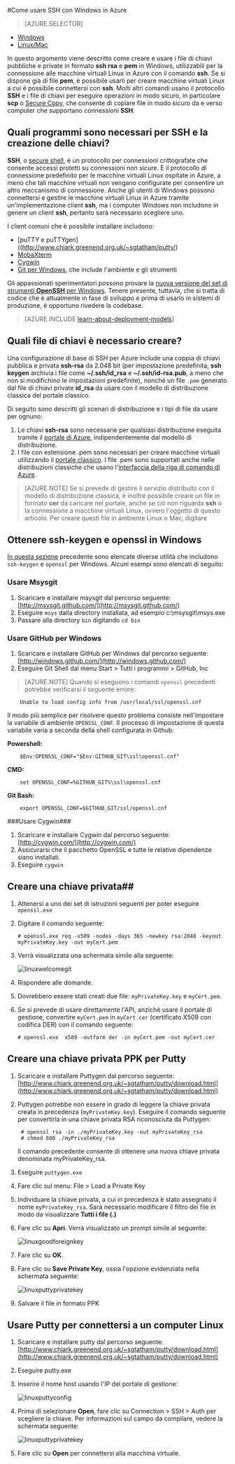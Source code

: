 <properties 
	pageTitle="Usare SSH in Windows per connettersi a macchine virtuali Linux | Microsoft Azure" 
description="Informazioni su come generare e usare chiavi SSH in un computer Windows per connettersi a una macchina virtuale Linux in Azure." 
	services="virtual-machines-linux" 
	documentationCenter="" 
	authors="squillace" 
	manager="timlt" 
	editor=""
	tags="azure-service-management,azure-resource-manager" />

<tags 
	ms.service="virtual-machines-linux" 
	ms.workload="infrastructure-services" 
	ms.tgt_pltfrm="vm-linux" 
	ms.devlang="na" 
	ms.topic="article" 
	ms.date="01/04/2016" 
	ms.author="rasquill"/>

#Come usare SSH con Windows in Azure

> [AZURE.SELECTOR]
- [Windows](virtual-machines-linux-ssh-from-windows.md)
- [Linux/Mac](virtual-machines-linux-ssh-from-linux.md)

In questo argomento viene descritto come creare e usare i file di chiavi pubbliche e private in formato **ssh rsa** e **pem** in Windows, utilizzabili per la connessione alle macchine virtuali Linux in Azure con il comando **ssh**. Se si dispone già di file **pem**, è possibile usarli per creare macchine virtuali Linux a cui è possibile connettersi con **ssh**. Molti altri comandi usano il protocollo **SSH** e i file di chiavi per eseguire operazioni in modo sicuro, in particolare **scp** o [Secure Copy](https://en.wikipedia.org/wiki/Secure_copy), che consente di copiare file in modo sicuro da e verso computer che supportano connessioni **SSH**.


## Quali programmi sono necessari per SSH e la creazione delle chiavi?

**SSH**, o [secure shell](https://en.wikipedia.org/wiki/Secure_Shell), è un protocollo per connessioni crittografate che consente accessi protetti su connessioni non sicure. È il protocollo di connessione predefinito per le macchine virtuali Linux ospitate in Azure, a meno che tali macchine virtuali non vengano configurate per consentire un altro meccanismo di connessione. Anche gli utenti di Windows possono connettersi e gestire le macchine virtuali Linux in Azure tramite un'implementazione client **ssh**, ma i computer Windows non includono in genere un client **ssh**, pertanto sarà necessario scegliere uno.

I client comuni che è possibile installare includono:

- [puTTY e puTTYgen]((http://www.chiark.greenend.org.uk/~sgtatham/putty/)
- [MobaXterm](http://mobaxterm.mobatek.net/)
- [Cygwin](https://cygwin.com/)
- [Git per Windows](https://git-for-windows.github.io/), che include l'ambiente e gli strumenti

Gli appassionati sperimentatori possono provare la [nuova versione del set di strumenti **OpenSSH** per Windows](http://blogs.msdn.com/b/powershell/archive/2015/10/19/openssh-for-windows-update.aspx). Tenere presente, tuttavia, che si tratta di codice che è attualmente in fase di sviluppo e prima di usarlo in sistemi di produzione, è opportuno rivedere la codebase.

> [AZURE.INCLUDE [learn-about-deployment-models](../../includes/learn-about-deployment-models-both-include.md)]

## Quali file di chiavi è necessario creare?

Una configurazione di base di SSH per Azure include una coppia di chiavi pubblica e privata **ssh-rsa** da 2.048 bit (per impostazione predefinita, **ssh keygen** archivia i file come **~/.ssh/id\_rsa** e **~/.ssh/id-rsa.pub**, a meno che non si modifichino le impostazioni predefinite), nonché un file `.pem` generato dal file di chiavi private **id\_rsa** da usare con il modello di distribuzione classica del portale classico.

Di seguito sono descritti gli scenari di distribuzione e i tipi di file da usare per ognuno:

1. Le chiavi **ssh-rsa** sono necessarie per qualsiasi distribuzione eseguita tramite il [portale di Azure](https://portal.azure.com), indipendentemente dal modello di distribuzione.
2. I file con estensione .pem sono necessari per creare macchine virtuali utilizzando il [portale classico](https://manage.windowsazure.com). I file .pem sono supportati anche nelle distribuzioni classiche che usano l'[interfaccia della riga di comando di Azure](../xplat-cli-install.md).

> [AZURE.NOTE] Se si prevede di gestire il servizio distribuito con il modello di distribuzione classica, è inoltre possibile creare un file in formato **cer** da caricare nel portale, anche se ciò non riguarda **ssh** o la connessione a macchine virtuali Linux, ovvero l'oggetto di questo articolo. Per creare questi file in ambiente Linux o Mac, digitare

## Ottenere ssh-keygen e openssl in Windows ##

[In questa sezione](#What-SSH-and-key-creation-programs-do-you-need) precedente sono elencate diverse utilità che includono `ssh-keygen` e `openssl` per Windows. Alcuni esempi sono elencati di seguito:

### Usare Msysgit ###

1.	Scaricare e installare msysgit dal percorso seguente: [http://msysgit.github.com/](http://msysgit.github.com/)
2.	Eseguire `msys` dalla directory installata, ad esempio c:\\msysgit\\msys.exe
3.	Passare alla directory `bin` digitando `cd bin`


### Usare GitHub per Windows ###

1.	Scaricare e installare GitHub per Windows dal percorso seguente: [http://windows.github.com/](http://windows.github.com/)
2.	Eseguire Git Shell dal menu Start > Tutti i programmi > GitHub, Inc

> [AZURE.NOTE] Quando si eseguono i comandi `openssl` precedenti potrebbe verificarsi il seguente errore:

        Unable to load config info from /usr/local/ssl/openssl.cnf

Il modo più semplice per risolvere questo problema consiste nell'impostare la variabile di ambiente `OPENSSL_CONF`. Il processo di impostazione di questa variabile varia a seconda della shell configurata in Github:

**Powershell:**

        $Env:OPENSSL_CONF="$Env:GITHUB_GIT\ssl\openssl.cnf"

**CMD:**

        set OPENSSL_CONF=%GITHUB_GIT%\ssl\openssl.cnf

**Git Bash:**

        export OPENSSL_CONF=$GITHUB_GIT/ssl/openssl.cnf
	

###Usare Cygwin###

1.	Scaricare e installare Cygwin dal percorso seguente: [http://cygwin.com/](http://cygwin.com/)
2.	Assicurarsi che il pacchetto OpenSSL e tutte le relative dipendenze siano installati.
3.	Eseguire `cygwin`

## Creare una chiave privata##

1.	Attenersi a uno dei set di istruzioni seguenti per poter eseguire `openssl.exe`
2.	Digitare il comando seguente:

		# openssl.exe req -x509 -nodes -days 365 -newkey rsa:2048 -keyout myPrivateKey.key -out myCert.pem

3.	Verrà visualizzata una schermata simile alla seguente:

	![linuxwelcomegit](./media/virtual-machines-linux-ssh-from-linux/linuxwelcomegit.png)

4.	Rispondere alle domande.
5.	Dovrebbero essere stati creati due file: `myPrivateKey.key` e `myCert.pem`.
6.	Se si prevede di usare direttamente l'API, anziché usare il portale di gestione, convertire `myCert.pem` in `myCert.cer` (certificato X509 con codifica DER) con il comando seguente:

		# openssl.exe  x509 -outform der -in myCert.pem -out myCert.cer

## Creare una chiave privata PPK per Putty ##

1. Scaricare e installare Puttygen dal percorso seguente: [http://www.chiark.greenend.org.uk/~sgtatham/putty/download.html](http://www.chiark.greenend.org.uk/~sgtatham/putty/download.html)

2. Puttygen potrebbe non essere in grado di leggere la chiave privata creata in precedenza (`myPrivateKey.key`). Eseguire il comando seguente per convertirla in una chiave privata RSA riconosciuta da Puttygen:

		# openssl rsa -in ./myPrivateKey.key -out myPrivateKey_rsa
		# chmod 600 ./myPrivateKey_rsa

	Il comando precedente consente di ottenere una nuova chiave privata denominata myPrivateKey\_rsa.

3. Eseguire `puttygen.exe`

4. Fare clic sul menu: File > Load a Private Key

5. Individuare la chiave privata, a cui in precedenza è stato assegnato il nome `myPrivateKey_rsa`. Sarà necessario modificare il filtro dei file in modo da visualizzare **Tutti i file (*.*)**

6. Fare clic su **Apri**. Verrà visualizzato un prompt simile al seguente:

	![linuxgoodforeignkey](./media/virtual-machines-linux-ssh-from-linux/linuxgoodforeignkey.png)

7. Fare clic su **OK**.

8. Fare clic su **Save Private Key**, ossia l'opzione evidenziata nella schermata seguente:

	![linuxputtyprivatekey](./media/virtual-machines-linux-ssh-from-linux/linuxputtygenprivatekey.png)

9. Salvare il file in formato PPK


## Usare Putty per connettersi a un computer Linux ##

1.	Scaricare e installare putty dal percorso seguente: [http://www.chiark.greenend.org.uk/~sgtatham/putty/download.html](http://www.chiark.greenend.org.uk/~sgtatham/putty/download.html)
2.	Eseguire putty.exe
3.	Inserire il nome host usando l'IP del portale di gestione:

	![linuxputtyconfig](./media/virtual-machines-linux-ssh-from-linux/linuxputtyconfig.png)

4.	Prima di selezionare **Open**, fare clic su Connection > SSH > Auth per scegliere la chiave. Per informazioni sul campo da compilare, vedere la schermata seguente:

	![linuxputtyprivatekey](./media/virtual-machines-linux-ssh-from-linux/linuxputtyprivatekey.png)

5.	Fare clic su **Open** per connettersi alla macchina virtuale.
 

<!---HONumber=AcomDC_0323_2016-->